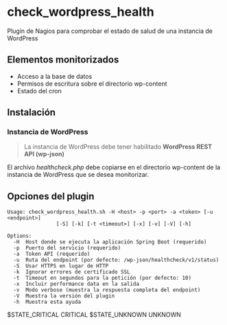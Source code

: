 # check_wordpress_health
Plugin de Nagios para comprobar el estado de salud de una instancia de WordPress

## Elementos monitorizados

- Acceso a la base de datos
- Permisos de escritura sobre el directorio wp-content
- Estado del cron

## Instalación

### Instancia de WordPress

> La instancia de WordPress debe tener habilitado **WordPress REST API (wp-json)**

El archivo _healthcheck.php_ debe copiarse en el directorio wp-content de la instancia de WordPress que se desea monitorizar.

## Opciones del plugin

```
Usage: check_wordpress_health.sh -H <host> -p <port> -a <token> [-u <endpoint>]
                [-S] [-k] [-t <timeout>] [-x] [-v] [-V] [-h]

Options:
  -H  Host donde se ejecuta la aplicación Spring Boot (requerido)
  -p  Puerto del servicio (requerido)
  -a  Token API (requerido)
  -u  Ruta del endpoint (por defecto: /wp-json/healthcheck/v1/status)
  -S  Usar HTTPS en lugar de HTTP
  -k  Ignorar errores de certificado SSL
  -t  Timeout en segundos para la petición (por defecto: 10)
  -x  Incluir performance data en la salida
  -v  Modo verbose (muestra la respuesta completa del endpoint)
  -V  Muestra la versión del plugin
  -h  Muestra esta ayuda
```
  $STATE_CRITICAL CRITICAL
  $STATE_UNKNOWN UNKNOWN
